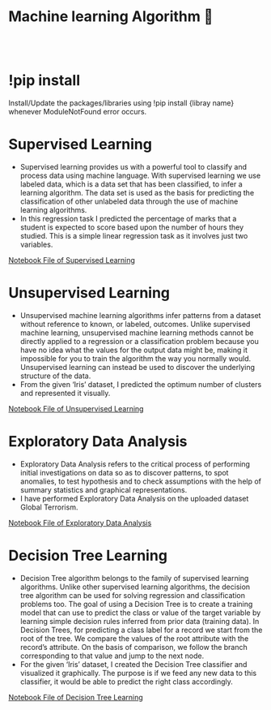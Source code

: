 # Machine learning Algorithm 🤖
<br></br>

# !pip install
Install/Update the packages/libraries using !pip install {libray name} whenever ModuleNotFound error occurs.

# Supervised Learning 
- Supervised learning provides us with a powerful tool to classify and process data using machine language. With supervised learning we use labeled data, which is a data set that has been classified, to infer a learning algorithm. The data set is used as the basis for predicting the classification of other unlabeled data through the use of machine learning algorithms.
- In this regression task I predicted the percentage of marks that a student is expected to score based upon the number of hours they studied. This is a simple linear regression task as it involves just two variables.

[Notebook File of Supervised Learning](https://github.com/helihub-dev/Data-Science-and-BA/blob/main/concepts/Heli_1_Supervised.ipynb) 

# Unsupervised Learning
- Unsupervised machine learning algorithms infer patterns from a dataset without reference to known, or labeled, outcomes. Unlike supervised machine learning, unsupervised machine learning methods cannot be directly applied to a regression or a classification problem because you have no idea what the values for the output data might be, making it impossible for you to train the algorithm the way you normally would. Unsupervised learning can instead be used to discover the underlying structure of the data.
- From the given ‘Iris’ dataset, I predicted the optimum number of clusters and represented it visually.

[Notebook File of Unsupervised Learning](https://github.com/helihub-dev/Data-Science-and-BA/blob/main/concepts/Heli_2_Unsupervised.ipynb) 

# Exploratory Data Analysis
- Exploratory Data Analysis refers to the critical process of performing initial investigations on data so as to discover patterns, to spot anomalies, to test hypothesis and to check assumptions with the help of summary statistics and graphical representations.
- I have performed Exploratory Data Analysis on the uploaded dataset Global Terrorism. 

[Notebook File of Exploratory Data Analysis](https://github.com/helihub-dev/Data-Science-and-BA/blob/main/concepts/Heli_4_Terrorism.ipynb) 

# Decision Tree Learning
- Decision Tree algorithm belongs to the family of supervised learning algorithms. Unlike other supervised learning algorithms, the decision tree algorithm can be used for solving regression and classification problems too. The goal of using a Decision Tree is to create a training model that can use to predict the class or value of the target variable by learning simple decision rules inferred from prior data (training data). In Decision Trees, for predicting a class label for a record we start from the root of the tree. We compare the values of the root attribute with the record’s attribute. On the basis of comparison, we follow the branch corresponding to that value and jump to the next node.
- For the given ‘Iris’ dataset, I created the Decision Tree classifier and visualized it graphically. The purpose is if we feed any new data to this classifier, it would be able to predict the right class accordingly.

[Notebook File of Decision Tree Learning](https://github.com/helihub-dev/Data-Science-and-BA/blob/main/concepts/Heli_6_DecisionTree.ipynb) 
